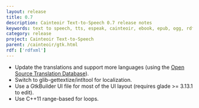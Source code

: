 ```yaml
---
layout: release
title: 0.7
description: Cainteoir Text-to-Speech 0.7 release notes
keywords: text to speech, tts, espeak, cainteoir, ebook, epub, ogg, rdf, metadata, gnome, gtk
category: release
project: Cainteoir Text-to-Speech
parent: /cainteoir/gtk.html
rdf: ['rdfxml']
---
```


*  Update the translations and support more languages (using the [Open Source Translation Database](http://littlesvr.ca/ostd)).
*  Switch to glib-gettextize/intltool for localization.
*  Use a GtkBuilder UI file for most of the UI layout (requires glade >= 3.13.1 to edit).
*  Use C++11 range-based for loops.
